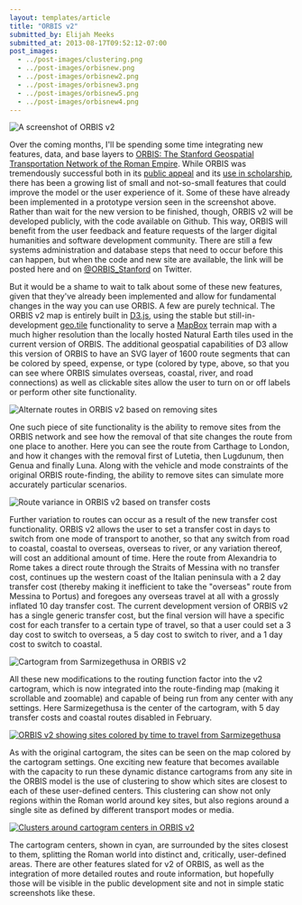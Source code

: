 ```yaml
---
layout: templates/article
title: "ORBIS v2"
submitted_by: Elijah Meeks
submitted_at: 2013-08-17T09:52:12-07:00
post_images:
  - ../post-images/clustering.png
  - ../post-images/orbisnew.png
  - ../post-images/orbisnew2.png
  - ../post-images/orbisnew3.png
  - ../post-images/orbisnew5.png
  - ../post-images/orbisnew4.png
---
```


![A screenshot of ORBIS v2](../post-images/orbisnew.png)


Over the coming months, I'll be spending some time integrating new features, data, and base layers to [ORBIS: The Stanford Geospatial Transportation Network of the Roman Empire](http://orbis.stanford.edu). While ORBIS was tremendously successful both in its [public appeal](http://orbis.stanford.edu/#media) and its [use in scholarship](http://orbis.stanford.edu/#news), there has been a growing list of small and not-so-small features that could improve the model or the user experience of it. Some of these have already been implemented in a prototype version seen in the screenshot above. Rather than wait for the new version to be finished, though, ORBIS v2 will be developed publicly, with the code available on Github. This way, ORBIS will benefit from the user feedback and feature requests of the larger digital humanities and software development community. There are still a few systems administration and database steps that need to occur before this can happen, but when the code and new site are available, the link will be posted here and on [@ORBIS\_Stanford](https://twitter.com/ORBIS_Stanford) on Twitter.


But it would be a shame to wait to talk about some of these new features, given that they've already been implemented and allow for fundamental changes in the way you can use ORBIS. A few are purely technical. The ORBIS v2 map is entirely built in [D3.js](http://d3js.org), using the stable but still-in-development [geo.tile](https://gist.github.com/mbostock/4132797) functionality to serve a [MapBox](http://www.mapbox.com) terrain map with a much higher resolution than the locally hosted Natural Earth tiles used in the current version of ORBIS. The additional geospatial capabilities of D3 allow this version of ORBIS to have an SVG layer of 1600 route segments that can be colored by speed, expense, or type (colored by type, above, so that you can see where ORBIS simulates overseas, coastal, river, and road connections) as well as clickable sites allow the user to turn on or off labels or perform other site functionality.


![Alternate routes in ORBIS v2 based on removing sites](../post-images/orbisnew2.png)


One such piece of site functionality is the ability to remove sites from the ORBIS network and see how the removal of that site changes the route from one place to another. Here you can see the route from Carthage to London, and how it changes with the removal first of Lutetia, then Lugdunum, then Genua and finally Luna. Along with the vehicle and mode constraints of the original ORBIS route-finding, the ability to remove sites can simulate more accurately particular scenarios.


![Route variance in ORBIS v2 based on transfer costs](../post-images/orbisnew3.png)


Further variation to routes can occur as a result of the new transfer cost functionality. ORBIS v2 allows the user to set a transfer cost in days to switch from one mode of transport to another, so that any switch from road to coastal, coastal to overseas, overseas to river, or any variation thereof, will cost an additional amount of time. Here the route from Alexandria to Rome takes a direct route through the Straits of Messina with no transfer cost, continues up the western coast of the Italian peninsula with a 2 day transfer cost (thereby making it inefficient to take the "overseas" route from Messina to Portus) and foregoes any overseas travel at all with a grossly inflated 10 day transfer cost. The current development version of ORBIS v2 has a single generic transfer cost, but the final version will have a specific cost for each transfer to a certain type of travel, so that a user could set a 3 day cost to switch to overseas, a 5 day cost to switch to river, and a 1 day cost to switch to coastal.


![Cartogram from Sarmizegethusa in ORBIS v2](../post-images/orbisnew4.png)


All these new modifications to the routing function factor into the v2 cartogram, which is now integrated into the route-finding map (making it scrollable and zoomable) and capable of being run from any center with any settings. Here Sarmizegethusa is the center of the cartogram, with 5 day transfer costs and coastal routes disabled in February.


[![ORBIS v2 showing sites colored by time to travel from Sarmizegethusa](../post-images/orbisnew5.png)](/sites/g/files/sbiybj8071/f/orbisnew5.png)


As with the original cartogram, the sites can be seen on the map colored by the cartogram settings. One exciting new feature that becomes available with the capacity to run these dynamic distance cartograms from any site in the ORBIS model is the use of clustering to show which sites are closest to each of these user-defined centers. This clustering can show not only regions within the Roman world around key sites, but also regions around a single site as defined by different transport modes or media.


[![Clusters around cartogram centers in ORBIS v2](../post-images/clustering.png)](/sites/g/files/sbiybj8071/f/clustering.png)


The cartogram centers, shown in cyan, are surrounded by the sites closest to them, splitting the Roman world into distinct and, critically, user-defined areas. There are other features slated for v2 of ORBIS, as well as the integration of more detailed routes and route information, but hopefully those will be visible in the public development site and not in simple static screenshots like these.


